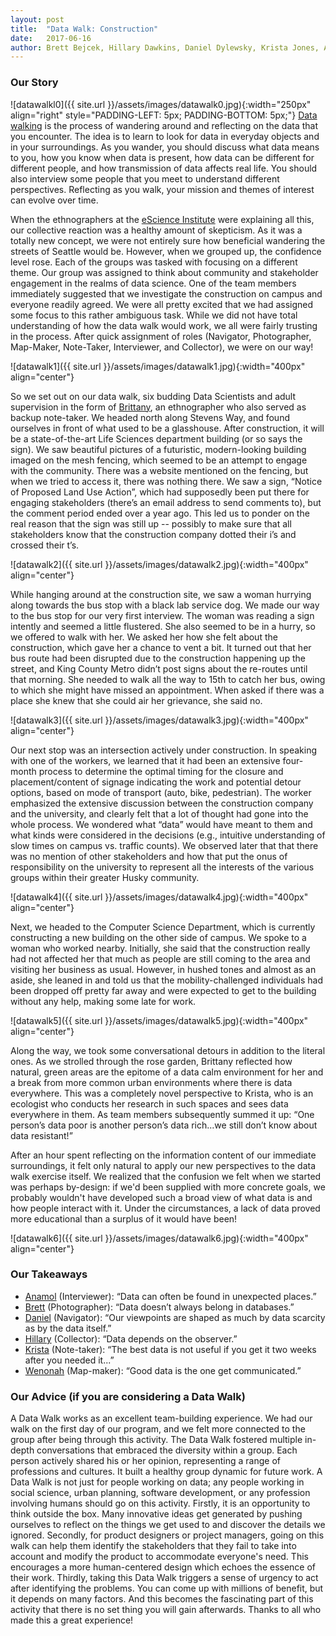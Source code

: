 ```yaml
---
layout: post
title:  "Data Walk: Construction"
date:   2017-06-16
author: Brett Bejcek, Hillary Dawkins, Daniel Dylewsky, Krista Jones, Anamol Pundle, Wenhao Zhang
---
```

### Our Story
![datawalkl0]({{ site.url }}/assets/images/datawalk0.jpg){:width="250px" align="right" style="PADDING-LEFT: 5px; PADDING-BOTTOM: 5px;"}
[Data walking](http://datawalking.com/) is the process of wandering around and reflecting on the data that you encounter. The idea is to learn to look for data in everyday objects and in your surroundings. As you wander, you should discuss what data means to you, how you know when data is present, how data can be different for different people, and how transmission of data affects real life. You should also interview some people that you meet to understand different perspectives. Reflecting as you walk, your mission and themes of interest can evolve over time.  

When the ethnographers at the [eScience Institute](http://escience.washington.edu/) were explaining all this, our collective reaction was a healthy amount of skepticism. As it was a totally new concept, we were not entirely sure how beneficial wandering the streets of Seattle would be. However, when we grouped up, the confidence level rose. Each of the groups was tasked with focusing on a different theme. Our group was assigned to think about community and stakeholder engagement in the realms of data science. One of the team members immediately suggested that we investigate the construction on campus and everyone readily agreed. We were all pretty excited that we had assigned some focus to this rather ambiguous task. While we did not have total understanding of how the data walk would work, we all were fairly trusting in the process. After quick assignment of roles (Navigator, Photographer, Map-Maker, Note-Taker, Interviewer, and Collector), we were on our way!

![datawalk1]({{ site.url }}/assets/images/datawalk1.jpg){:width="400px" align="center"}

So we set out on our data walk, six budding Data Scientists and adult supervision in the form of [Brittany](http://escience.washington.edu/people/brittany-fiore-gartland/), an ethnographer who also served as backup note-taker. We headed north along Stevens Way, and found ourselves in front of what used to be a glasshouse. After construction, it will be a state-of-the-art Life Sciences department building (or so says the sign). We saw beautiful pictures of a futuristic, modern-looking building imaged on the mesh fencing, which seemed to be an attempt to engage with the community. There was a website mentioned on the fencing, but when we tried to access it, there was nothing there. We saw a sign, “Notice of Proposed Land Use Action”, which had supposedly been put there for engaging stakeholders (there’s an email address to send comments to), but the comment period ended over a year ago. This led us to ponder on the real reason that the sign was still up -- possibly to make sure that all stakeholders know that the construction company dotted their i’s and crossed their t’s.

![datawalk2]({{ site.url }}/assets/images/datawalk2.jpg){:width="400px" align="center"}

While hanging around at the construction site, we saw a woman hurrying along towards the bus stop with a black lab service dog. We made our way to the bus stop for our very first interview. The woman was reading a sign intently and seemed a little flustered. She also seemed to be in a hurry, so we offered to walk with her.  We asked her how she felt about the construction, which gave her a chance to vent a bit. It turned out that her bus route had been disrupted due to the construction happening up the street, and King County Metro didn’t post signs about the re-routes until that morning. She needed to walk all the way to 15th to catch her bus, owing to which she might have missed an appointment. When asked if there was a place she knew that she could air her grievance, she said no.

![datawalk3]({{ site.url }}/assets/images/datawalk3.jpg){:width="400px" align="center"}

Our next stop was an intersection actively under construction. In speaking with one of the workers, we learned that it had been an extensive four-month process to determine the optimal timing for the closure and placement/content of signage indicating the work and potential detour options, based on mode of transport (auto, bike, pedestrian). The worker emphasized the extensive discussion between the construction company and the university, and clearly felt that a lot of thought had gone into the whole process. We wondered what “data” would have meant to them and what kinds were considered in the decisions (e.g., intuitive understanding of slow times on campus vs. traffic counts). We observed later that that there was no mention of other stakeholders and how that put the onus of responsibility on the university to represent all the interests of the various groups within their greater Husky community.

![datawalk4]({{ site.url }}/assets/images/datawalk4.jpg){:width="400px" align="center"}

Next, we headed to the Computer Science Department, which is currently constructing a new building on the other side of campus. We spoke to a woman who worked nearby. Initially, she said that the construction really had not affected her that much as people are still coming to the area and visiting her business as usual. However, in hushed tones and almost as an aside, she leaned in and told us that the mobility-challenged individuals had been dropped off pretty far away and were expected to get to the building without any help, making some late for work.

![datawalk5]({{ site.url }}/assets/images/datawalk5.jpg){:width="400px" align="center"}

Along the way, we took some conversational detours in addition to the literal ones. As we strolled through the rose garden, Brittany reflected how natural, green areas are the epitome of a data calm environment for her and a break from more common urban environments where there is data everywhere.  This was a completely novel perspective to Krista, who is an ecologist who conducts her research in such spaces and sees data everywhere in them. As team members subsequently summed it up: “One person’s data poor is another person’s data rich...we still don’t know about data resistant!”

After an hour spent reflecting on the information content of our immediate surroundings, it felt only natural to apply our new perspectives to the data walk exercise itself. We realized that the confusion we felt when we started was perhaps by-design: if we'd been supplied with more concrete goals, we probably wouldn't have developed such a broad view of what data is and how people interact with it. Under the circumstances, a lack of data proved more educational than a surplus of it would have been!

![datawalk6]({{ site.url }}/assets/images/datawalk6.jpg){:width="400px" align="center"}


### Our Takeaways

* [Anamol](https://uwescience.github.io/DSSG2017//2017/06/16/anamol.html) (Interviewer):  “Data can often be found in unexpected places.”
* [Brett](https://uwescience.github.io/DSSG2017//2017/06/16/brett-intro.html) (Photographer): “Data doesn’t always belong in databases.”
* [Daniel](https://uwescience.github.io/DSSG2017//2017/06/16/Daniel-Dylewsky.html) (Navigator): “Our viewpoints are shaped as much by data scarcity as by the data itself.”
* [Hillary](https://uwescience.github.io/DSSG2017//2017/06/16/Hillary_Dawkins.html) (Collector): “Data depends on the observer.”
* [Krista](https://uwescience.github.io/DSSG2017//2017/06/16/Krista-intro.html) (Note-taker): “The best data is not useful if you get it two weeks after you needed it...”
* [Wenonah](https://uwescience.github.io/DSSG2017//2017/06/16/wenonah-testingPost.html) (Map-maker): “Good data is the one get communicated.”

### Our Advice (if you are considering a Data Walk)

A Data Walk works as an excellent team-building experience. We had our walk on the first day of our program, and we felt more connected to the group after being through this activity. The Data Walk fostered multiple in-depth conversations that embraced the diversity within a group. Each person actively shared his or her opinion, representing a range of professions and cultures. It built a healthy group dynamic for future work. A Data Walk is not just for people working on data; any people working in social science, urban planning, software development, or any profession involving humans should go on this activity. Firstly, it is an opportunity to think outside the box. Many innovative ideas get generated by pushing ourselves to reflect on the things we get used to and discover the details we ignored. Secondly, for product designers or project managers, going on this walk can help them identify the stakeholders that they fail to take into account and modify the product to accommodate everyone's need. This encourages a more human-centered design which echoes the essence of their work.  Thirdly, taking this Data Walk triggers a sense of urgency to act after identifying the problems. You can come up with millions of benefit, but it depends on many factors. And this becomes the fascinating part of this activity that there is no set thing you will gain afterwards. Thanks to all who made this a great experience!
